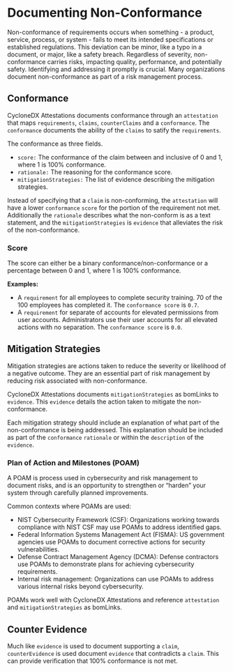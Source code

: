 # Documenting Non-Conformance

Non-conformance of requirements occurs when something - a product, service, process, or system - fails to meet its intended specifications or established regulations. This deviation can be minor, like a typo in a document, or major, like a safety breach. Regardless of severity, non-conformance carries risks, impacting quality, performance, and potentially safety. Identifying and addressing it promptly is crucial. Many organizations document non-conformance as part of a risk management process.

## Conformance

CycloneDX Attestations documents conformance through an `attestation` that maps `requirements`, `claims`, `counterClaims` and a `conformance`. The `conformance` documents the ability of the `claims` to satify the `requirements`.

The conformance as three fields.

* `score:` The conformance of the claim between and inclusive of 0 and 1, where 1 is 100% conformance.
* `rationale:` The reasoning for the conformance score.
* `mitigationStrategies:` The list of evidence describing the mitigation strategies.

Instead of specifying that a `claim` is non-conforming, the `attestation` will have a lower `conformance` `score` for the portion of the requirement not met. Additionally the `rationale` describes what the non-conform is as a text statement, and the `mitigationStrategies` is `evidence` that alleviates the risk of the non-conformance.

### Score

The score can either be a binary conformance/non-conformance or a percentage between 0 and 1, where 1 is 100% conformance.

__Examples:__

* A `requirement` for all employees to complete security training. 70 of the 100 employees has completed it. The `conformance score` is `0.7`.
* A `requirement` for separate of accounts for elevated permissions from user accounts. Administrators use their user accounts for all elevated actions with no separation. The `conformance score` is `0.0`.

## Mitigation Strategies

Mitigation strategies are actions taken to reduce the severity or likelihood of a negative outcome. They are an essential part of risk management by reducing risk associated with non-conformance.

CycloneDX Attestations documents `mitigationStrategies` as bomLinks to `evidence`. This `evidence` details the action taken to mitigate the non-conformance.

Each mitigation strategy should include an explanation of what part of the non-conformance is being addressed. This explanation should be included as part of the `conformance` `rationale` or within the `description` of the `evidence`.

### Plan of Action and Milestones (POAM)

 A POAM is process used in cybersecurity and risk management to document risks, and is an opportunity to strengthen or “harden” your system through carefully planned improvements.

Common contexts where POAMs are used:

* NIST Cybersecurity Framework (CSF): Organizations working towards compliance with NIST CSF may use POAMs to address identified gaps.
* Federal Information Systems Management Act (FISMA): US government agencies use POAMs to document corrective actions for security vulnerabilities.
* Defense Contract Management Agency (DCMA): Defense contractors use POAMs to demonstrate plans for achieving cybersecurity requirements.
* Internal risk management: Organizations can use POAMs to address various internal risks beyond cybersecurity.

POAMs work well with CycloneDX Attestations and reference `attestation` and `mitigationStrategies` as bomLinks.

## Counter Evidence

Much like `evidence` is used to document supporting a `claim`, `counterEvidence` is used document `evidence` that contradicts a `claim`. This can provide verification that 100% conformance is not met.  

<div style="page-break-after: always; visibility: hidden">
\newpage
</div>
